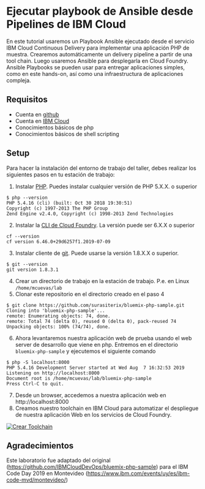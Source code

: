 # Ejecutar playbook de Ansible desde Pipelines de IBM Cloud

En este tutorial usaremos un Playbook Ansible ejecutado desde el servicio IBM Cloud Continuous Delivery para implementar una aplicación PHP de muestra. Crearemos automáticamente un delivery pipeline a partir de una tool chain. Luego usaremos Ansible para desplegarla en Cloud Foundry. Ansible Playbooks se pueden usar para entregar aplicaciones simples, como en este hands-on, así como una infraestructura de aplicaciones compleja.

## Requisitos

- Cuenta en [github](https://github.com)
- Cuenta en [IBM Cloud](https://cloud.ibm.com)
- Conocimientos básicos de php
- Conocimientos básicos de shell scripting

## Setup

Para hacer la instalación del entorno de trabajo del taller, debes realizar los siguientes pasos en tu estación de trabajo:

1. Instalar [PHP](http://php.net/downloads.php). Puedes instalar cualquier versión de PHP 5.X.X. o superior
```
$ php --version
PHP 5.4.16 (cli) (built: Oct 30 2018 19:30:51)
Copyright (c) 1997-2013 The PHP Group
Zend Engine v2.4.0, Copyright (c) 1998-2013 Zend Technologies
```
2. Instalar la [CLI de Cloud Foundry](https://docs.cloudfoundry.org/cf-cli/install-go-cli.html). La versión puede ser 6.X.X o superior
```
cf --version
cf version 6.46.0+29d6257f1.2019-07-09
```
3. Instalar cliente de [git](https://git-scm.com/downloads). Puede usarse la versión 1.8.X.X o superior.
```
$ git --version
git version 1.8.3.1
```
4. Crear un directorio de trabajo en la estación de trabajo. P.e. en Linux ```/home/mcuevas/lab```
5. Clonar este repositorio en el directorio creado en el paso 4
```
$ git clone https://github.com/surasiterix/bluemix-php-sample.git
Cloning into 'bluemix-php-sample'...
remote: Enumerating objects: 74, done.
remote: Total 74 (delta 0), reused 0 (delta 0), pack-reused 74
Unpacking objects: 100% (74/74), done.
```
6. Ahora levantaremos nuestra aplicación web de prueba usando el web server de desarrollo que viene en php. Entremos en el directorio ```bluemix-php-sample``` y ejecutemos el siguiente comando
```
$ php -S localhost:8000
PHP 5.4.16 Development Server started at Wed Aug  7 16:32:53 2019
Listening on http://localhost:8000
Document root is /home/mcuevas/lab/bluemix-php-sample
Press Ctrl-C to quit.
```
7. Desde un browser, accedemos a nuestra aplicación web en http://localhost:8000
8. Creamos nuestro toolchain en IBM Cloud para automatizar el despliegue de nuestra aplicación Web en los servicios de Cloud Foundry.

[![Crear Toolchain](https://console.ng.bluemix.net/devops/graphics/create_toolchain_button.png)](https://console.ng.bluemix.net/devops/setup/deploy/?repository=https://github.com/gunz2809/bluemix-php-sample)

## Agradecimientos

Este laboratorio fue adaptado del original (https://github.com/IBMCloudDevOps/bluemix-php-sample) para el IBM Code Day 2019 en Montevideo (https://www.ibm.com/events/uy/es/ibm-code-mvd/montevideo/)
